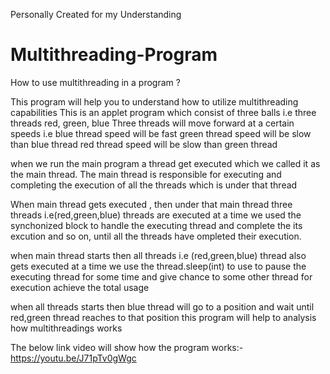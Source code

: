 Personally Created for my Understanding

# Multithreading-Program
How to use multithreading in a program ?

This program will help you to understand how to utilize multithreading capabilities
This is an applet program which consist of three balls i.e three threads red, green, blue 
Three threads will move forward at a certain speeds i.e 
blue thread speed will be fast
green thread speed will be slow than blue thread
red thread speed will be slow than green thread

when we run the main program a thread get executed which we called it as the main thread.
The main thread is responsible for executing and completing the execution of all the threads which is under that thread

When main thread gets executed , then under that main thread three threads i.e(red,green,blue) threads are executed at a time
we used the synchonized block to handle the executing thread and complete the its excution and so on, until all the threads have
ompleted their execution.

when main thread starts then all threads i.e (red,green,blue) thread also gets executed at a time
we use the thread.sleep(int) to use to pause the executing thread for some time and give chance to some other thread for execution
achieve the total usage

when all threads starts then blue thread will go to a position and wait until red,green thread reaches to that position
this program will help to analysis how multithreadings works

The below link video will show how the program works:-
https://youtu.be/J71pTv0gWgc




